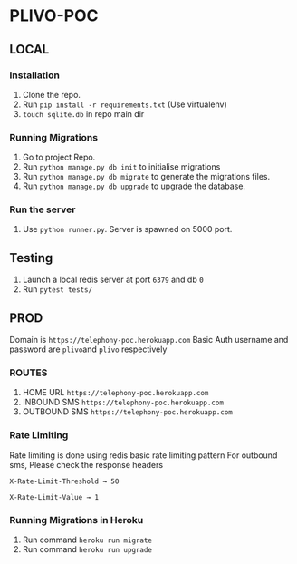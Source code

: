 # PLIVO-POC

## LOCAL

### Installation
1. Clone the repo.
2. Run `pip install -r requirements.txt` (Use virtualenv)
3. `touch sqlite.db` in repo main dir

### Running Migrations
1. Go to project Repo.
2. Run  `python manage.py db init` to initialise migrations
3. Run `python manage.py db migrate` to generate the migrations files.
4. Run `python manage.py db upgrade` to upgrade the database.

### Run the server
1. Use `python runner.py`. Server is spawned on 5000 port.

## Testing
1. Launch a local redis server at port `6379` and db `0`
2. Run `pytest tests/`

## PROD
Domain is `https://telephony-poc.herokuapp.com`
Basic Auth username and password are `plivo`and `plivo` respectively

### ROUTES
1. HOME URL `https://telephony-poc.herokuapp.com`
2. INBOUND SMS `https://telephony-poc.herokuapp.com`
3. OUTBOUND SMS `https://telephony-poc.herokuapp.com`

### Rate Limiting
Rate limiting is done using redis basic rate limiting pattern
For outbound sms, Please check the response headers

`X-Rate-Limit-Threshold → 50`

`X-Rate-Limit-Value → 1`

### Running Migrations in Heroku
1. Run command `heroku run migrate`
2. Run command `heroku run upgrade`
